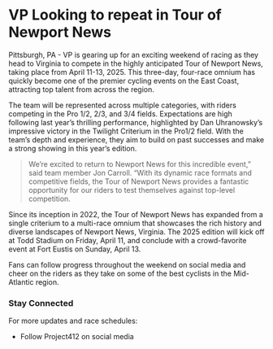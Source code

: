 # VP Looking to repeat in Tour of Newport News

Pittsburgh, PA - VP is gearing up for an exciting weekend of racing as they head to Virginia to compete in the highly anticipated Tour of Newport News, taking place from April 11-13, 2025. This three-day, four-race omnium has quickly become one of the premier cycling events on the East Coast, attracting top talent from across the region.

The team will be represented across multiple categories, with riders competing in the Pro 1/2, 2/3, and 3/4 fields. Expectations are high following last year’s thrilling performance, highlighted by Dan Uhranowsky’s impressive victory in the Twilight Criterium in the Pro1/2 field. With the team’s depth and experience, they aim to build on past successes and make a strong showing in this year’s edition.

>We’re excited to return to Newport News for this incredible event,” said team member Jon Carroll. “With its dynamic race formats and competitive fields, the Tour of Newport News provides a fantastic opportunity for our riders to test themselves against top-level competition.

Since its inception in 2022, the Tour of Newport News has expanded from a single criterium to a multi-race omnium that showcases the rich history and diverse landscapes of Newport News, Virginia. The 2025 edition will kick off at Todd Stadium on Friday, April 11, and conclude with a crowd-favorite event at Fort Eustis on Sunday, April 13.

Fans can follow progress throughout the weekend on social media and cheer on the riders as they take on some of the best cyclists in the Mid-Atlantic region.

### Stay Connected

For more updates and race schedules:
- Follow Project412 on social media
